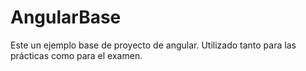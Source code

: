 # AngularBase
Este un ejemplo base de proyecto de angular. Utilizado tanto para las prácticas como para el examen.

